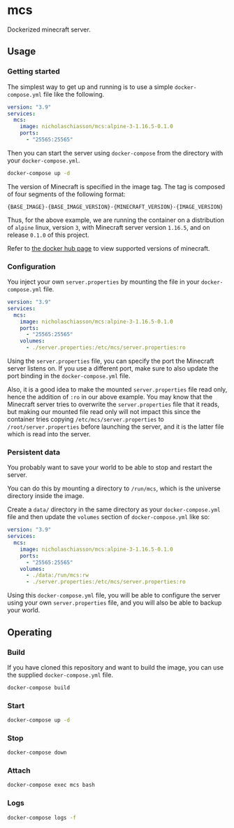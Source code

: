 # mcs

Dockerized minecraft server.

## Usage

### Getting started

The simplest way to get up and running is to use a simple `docker-compose.yml`
file like the following.

```yaml
version: "3.9"
services:
  mcs:
    image: nicholaschiasson/mcs:alpine-3-1.16.5-0.1.0
    ports:
      - "25565:25565"
```

Then you can start the server using `docker-compose` from the directory with
your `docker-compose.yml`.

```bash
docker-compose up -d
```

The version of Minecraft is specified in the image tag. The tag is composed of
four segments of the following format:

```
{BASE_IMAGE}-{BASE_IMAGE_VERSION}-{MINECRAFT_VERSION}-{IMAGE_VERSION}
```

Thus, for the above example, we are running the container on a distribution of
`alpine` linux, version `3`, with Minecraft server version `1.16.5`, and on release
`0.1.0` of this project.

Refer to [the docker hub page](https://hub.docker.com/repository/docker/nicholaschiasson/mcs/tags)
to view supported versions of minecraft.

### Configuration

You inject your own `server.properties` by mounting the file in your
`docker-compose.yml` file.

```yaml
version: "3.9"
services:
  mcs:
    image: nicholaschiasson/mcs:alpine-3-1.16.5-0.1.0
    ports:
      - "25565:25565"
    volumes:
      - ./server.properties:/etc/mcs/server.properties:ro
```

Using the `server.properties` file, you can specify the port the Minecraft
server listens on. If you use a different port, make sure to also update the
port binding in the `docker-compose.yml` file.

Also, it is a good idea to make the mounted `server.properties` file read only,
hence the addition of `:ro` in our above example. You may know that the
Minecraft server tries to overwrite the `server.properties` file that it reads,
but making our mounted file read only will not impact this since the container
tries copying `/etc/mcs/server.properties` to `/root/server.properties` before
launching the server, and it is the latter file which is read into the server.

### Persistent data

You probably want to save your world to be able to stop and restart the server.

You can do this by mounting a directory to `/run/mcs`, which is the universe
directory inside the image.

Create a `data/` directory in the same directory as your `docker-compose.yml`
file and then update the `volumes` section of `docker-compose.yml` like so:

```yaml
version: "3.9"
services:
  mcs:
    image: nicholaschiasson/mcs:alpine-3-1.16.5-0.1.0
    ports:
      - "25565:25565"
    volumes:
      - ./data:/run/mcs:rw
      - ./server.properties:/etc/mcs/server.properties:ro
```

Using this `docker-compose.yml` file, you will be able to configure the server
using your own `server.properties` file, and you will also be able to backup
your world.

## Operating

### Build

If you have cloned this repository and want to build the image, you can use the
supplied `docker-compose.yml` file.

```bash
docker-compose build
```

### Start

```bash
docker-compose up -d
```

### Stop

```bash
docker-compose down
```

### Attach

```bash
docker-compose exec mcs bash
```

### Logs

```bash
docker-compose logs -f
```